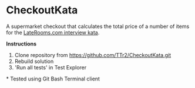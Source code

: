 # CheckoutKata
A supermarket checkout that calculates the total price of a number of items for the [LateRooms.com interview kata](https://github.com/TTr2/interview-katas/blob/master/checkout.md/).

**Instructions**
1) Clone repository from https://github.com/TTr2/CheckoutKata.git
2) Rebuild solution
3) 'Run all tests' in Test Explorer

\* Tested using Git Bash Terminal client
